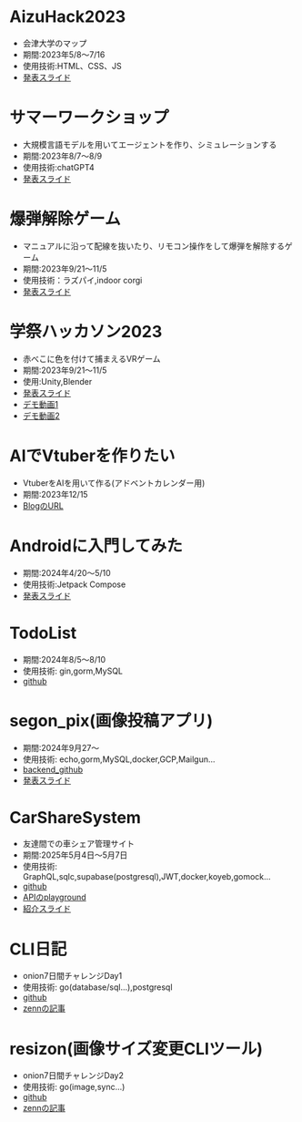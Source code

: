# AizuHack2023
- 会津大学のマップ
- 期間:2023年5/8～7/16
- 使用技術:HTML、CSS、JS
- [発表スライド](https://docs.google.com/presentation/d/1bNdvSHjQJgkc3sBTr5cJnLq0E8cXCkGoAFBnnhr3UHI/edit#slide=id.p)

# サマーワークショップ
- 大規模言語モデルを用いてエージェントを作り、シミュレーションする
- 期間:2023年8/7～8/9
- 使用技術:chatGPT4
- [発表スライド](https://docs.google.com/presentation/d/1alyUAb6tUoM08EhsggOKDYZrV9TXqdYqYkxPsib9XRM/edit#slide=id.p)

# 爆弾解除ゲーム
- マニュアルに沿って配線を抜いたり、リモコン操作をして爆弾を解除するゲーム 
- 期間:2023年9/21～11/5
- 使用技術：ラズパイ,indoor corgi
- [発表スライド](https://docs.google.com/presentation/d/1wqVJeucgyQWxvbJTZSijPzHjqHCjn7hjbSoLazQQhK4/edit#slide=id.g261f217e816_0_5)

# 学祭ハッカソン2023
- 赤べこに色を付けて捕まえるVRゲーム
- 期間:2023年9/21～11/5
- 使用:Unity,Blender
- [発表スライド](https://docs.google.com/presentation/d/1i0PI1zpz9Oe2e8QqRtotJOiy9F8v6RGSnrzWsfe93Lc/edit#slide=id.p)
- [デモ動画1](https://www.youtube.com/watch?v=d3D2mojTei0)
- [デモ動画2](https://www.youtube.com/watch?v=_9ciDB2G3sM)

# AIでVtuberを作りたい
- VtuberをAIを用いて作る(アドベントカレンダー用)
- 期間:2023年12/15
- [BlogのURL](https://onion0904.hatenablog.com/entry/2023/12/16/180802?_gl=1*1gdpj6l*_gcl_au*Nzc1MzQxNjg0LjE2OTgxMDk2MzI.%E3%80%80%E3%81%93%E3%82%8C%E3%81%A0%E3%81%91%E6%9B%B8%E3%81%84%E3%81%9F%E3%81%93%E3%81%A8%E3%81%8C%E3%81%82%E3%82%8B)

# Androidに入門してみた
- 期間:2024年4/20～5/10
- 使用技術:Jetpack Compose
- [発表スライド](https://www.canva.com/design/DAGEhBm-_Lo/QEeiRnykr7HkxeQiPZXEFA/edit?utm_content=DAGEhBm-_Lo&utm_campaign=designshare&utm_medium=link2&utm_source=sharebutton)

# TodoList
- 期間:2024年8/5～8/10
- 使用技術: gin,gorm,MySQL
- [github](https://github.com/onion0904/my-todo-app)

# segon_pix(画像投稿アプリ)
- 期間:2024年9月27～
- 使用技術: echo,gorm,MySQL,docker,GCP,Mailgun...
- [backend_github](https://github.com/onion0904/segon_pix)
- [発表スライド](https://www.canva.com/design/DAGTpGOK5uw/5Z6bmOWyww7FIWXDiXPEbg/edit)

# CarShareSystem
- 友達間での車シェア管理サイト
- 期間:2025年5月4日～5月7日
- 使用技術: GraphQL,sqlc,supabase(postgresql),JWT,docker,koyeb,gomock...
- [github](https://github.com/onion0904/carshare-backend)
- [APIのplayground](https://my-go-api-onion0904-2d2c780f.koyeb.app/)
- [紹介スライド](https://www.canva.com/design/DAGqTaMpiLk/7ug5nBDzY_GgdSjSqi9JGw/edit?utm_content=DAGqTaMpiLk&utm_campaign=designshare&utm_medium=link2&utm_source=sharebutton)

# CLI日記
- onion7日間チャレンジDay1
- 使用技術: go(database/sql...),postgresql
- [github](https://github.com/onion0904/day-one-sql)
- [zennの記事](https://zenn.dev/onion0904/articles/ff700890522030)

# resizon(画像サイズ変更CLIツール)
- onion7日間チャレンジDay2
- 使用技術: go(image,sync...)
- [github](https://github.com/onion0904/day-two-concurrency)
- [zennの記事](https://zenn.dev/onion0904/articles/dddf46cdceccb0)
